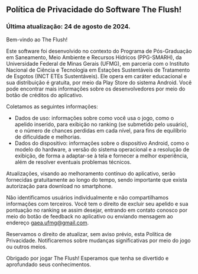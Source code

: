 ## Política de Privacidade do Software The Flush!

### Última atualização: 24 de agosto de 2024.

Bem-vindo ao The Flush!

Este software foi desenvolvido no contexto do Programa de Pós-Graduação em Saneamento, Meio Ambiente e Recursos Hídricos (PPG-SMARH), da Universidade Federal de Minas Gerais (UFMG), em parceria com o Instituto Nacional de Ciência e Tecnologia em Estações Sustentáveis de Tratamento de Esgotos (INCT ETEs Sustentáveis). Ele opera em caráter educacional e sua distribuição é gratuita, por meio da Play Store do sistema Android. Você pode encontrar mais informações sobre os desenvolvedores por meio do botão de créditos do aplicativo.

Coletamos as seguintes informações:

* Dados de uso: informações sobre como você usa o jogo, como o apelido inserido, para exibição no ranking (se submetido pelo usuário), e o número de chances perdidas em cada nível, para fins de equilíbrio de dificuldade e melhorias.
* Dados do dispositivo: informações sobre o dispositivo Android, como o modelo do hardware, a versão do sistema operacional e a resolução de exibição, de forma a adaptar-se à tela e fornecer a melhor experiência, além de resolver eventuais problemas técnicos.

Atualizações, visando ao melhoramento contínuo do aplicativo, serão fornecidas gratuitamente ao longo do tempo, sendo importante que exista autorização para download no smartphone.

Não identificamos usuários individualmente e não compartilhamos informações com terceiros. Você tem o direito de excluir seu apelido e sua pontuação no ranking se assim desejar, entrando em contato conosco por meio do botão de feedback no aplicativo ou enviando mensagem ao endereço gaea.ufmg@gmail.com.

Reservamos o direito de atualizar, sem aviso prévio, esta Política de Privacidade. Notificaremos sobre mudanças significativas por meio do jogo ou outros meios.

Obrigado por jogar The Flush! Esperamos que tenha se divertido e aprofundado seus conhecimentos.
